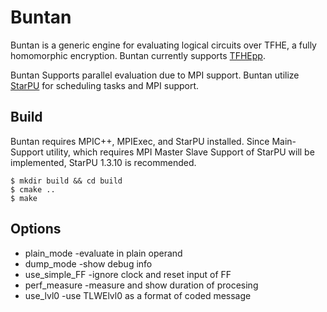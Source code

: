 # Buntan
Buntan is a generic engine for evaluating logical circuits over TFHE, a fully homomorphic encryption.
Buntan currently supports [TFHEpp](https://github.com/virtualsecureplatform/TFHEpp).

Buntan Supports parallel evaluation due to MPI support.
Buntan utilize [StarPU](https://starpu.gitlabpages.inria.fr/) for scheduling tasks and MPI support.

## Build
Buntan requires MPIC++, MPIExec, and StarPU installed.
Since Main-Support utility, which requires MPI Master Slave Support of StarPU will be implemented, StarPU 1.3.10 is recommended.

```
$ mkdir build && cd build
$ cmake ..
$ make
```

## Options
 - plain_mode     -evaluate in plain operand
 - dump_mode      -show debug info
 - use_simple_FF  -ignore clock and reset input of FF
 - perf_measure   -measure and show duration of procesing
 - use_lvl0       -use TLWElvl0 as a format of coded message
